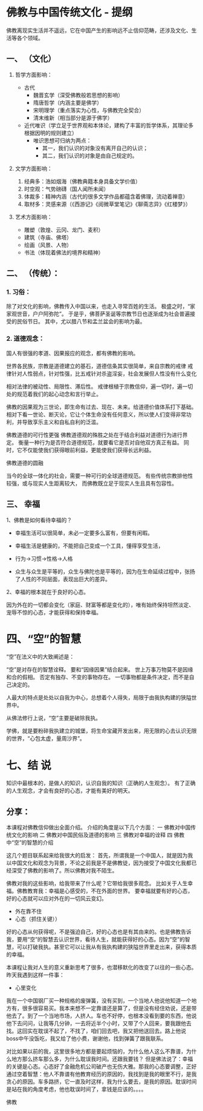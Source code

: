 # 佛教与中国传统文化 - 提纲

佛教离现实生活并不遥远，它在中国产生的影响远不止信仰范畴，还涉及文化、生活等各个领域。

## 一、 （文化）

1. 哲学方面影响：

   - 古代
     - 魏晋玄学（深受佛教般若思想的影响）
     - 隋唐哲学（内涵主要是佛学）
     - 宋明理学（重点落实为心性，与佛教完全契合）
     - 清末维新（相当部分是源于佛学）
   - 近代唯识（学立足于世界观和本体论，建构了丰富的哲学体系，其理论多根据因明的规则建立）
     - 唯识思想可归纳为两点：
       - 其一，我们认识的对象没有离开自己的认识；
       - 其二，我们认识的对象是由自己规定的。

2. 文学方面影响：
   1. 经典多：浩如烟海（佛教典籍本身具备文学价值）
   2. 时空观：气势磅礴（国人闻所未闻）
   3. 体裁多：精神内涵（古代的很多文学作品都蕴含着佛理，流动着禅意）
   4. 取材多：灵感来源（《西游记》《阅微草堂笔记》《聊斋志异》《红楼梦》）

3. 艺术方面影响：
   - 雕塑（敦煌、云冈、龙门、麦积）
   - 建筑（寺庙、佛塔）
   - 绘画（风景、人物）
   - 书法（体现着佛法的境界和精神）

## 二、 （传统）：

### 1. 习俗：

除了对文化的影响，佛教传入中国以来，也走入寻常百姓的生活。
极盛之时，“家家观世音，户户阿弥陀”。
于是乎，佛菩萨圣诞等宗教节日也逐渐成为社会普遍接受的民俗节日。
其中，尤以腊八节和盂兰盆会的影响为最。

### 2. 道德观念：

国人有很强的孝道、因果报应的观念，都有佛教的影响。

世界各民族，宗教是道德建立的基石，道德信条其实很简单，来自宗教的戒律
戒律针对人性弱点，针对性强，比五戒针对杀盗淫妄，社会发展但人性没有什么变化

相对法律的被动性、局限性、滞后性。
戒律根植于宗教信仰，遍一切时，遍一切处的规范着我们的起心动念和言行举止。

佛教的因果观为三世论，即生命有过去、现在、未来。给道德价值体系打下基础。
相对下看一世论、断灭论，它让个体生命没有任何意义，所以使人们变得非常功利，并导致享乐主义和自私自利的泛滥。

佛教道德的可行性更强
佛教道德观的殊胜之处在于结合利益对道德行为进行界定。
衡量一种行为是否符合道德规范，就要看它是否对自他双方真正有益。
同时，它不仅能使我们获得眼前利益，更能使我们获得长远利益。

佛教道德的圆融

当今的全球一体化的社会，需要一种可行的全球道德规范。
有些传统宗教排他性较强，或与现实人生距离较大，
而佛教既立足于现实人生且具有包容性。

## 三、 幸福

1、佛教是如何看待幸福的？

- 幸福生活可以很简单，未必一定要多么富有，但要有闲暇。
- 幸福生活是健康的，不能把自己变成一个工具，懂得享受生活，


- 行为->习惯->性格->人格
- 众生与众生是平等的，众生与佛陀也是平等的，因为在生命延续过程中，张扬了人性的不同层面，表现出巨大的差异。

2、幸福的根本就在于良好的心态。

因为外在的一切都会变化（家庭、财富等都是变化的），唯有始终保持坦然淡定、宠辱不惊的心态，才能获得和保持幸福。

# 四、“空”的智慧

“空”在法义中的大致阐述是：

“空”是对存在的智慧诠释。
要和“因缘因果”结合起来。
世上万事万物莫不是因缘和合的假相。
否定有独存、不变的事物存在。
一切事物都是条件决定，而不是自己决定的。

人最大的特点是处处以自我为中心，总想着个人得失，局限于由我执构建的狭隘世界中。

从佛法修行上说，“空”主要是破除我执。

学佛，就是要粉碎我执建立的城堡，将生命宝藏开发出来，用无限的心去认识无限的世界，“心包太虚，量周沙界”。

# 七、结 说

知识中最根本的，是做人的知识，认识自我的知识（正确的人生观念）。
有了正确的人生观念，才会有良好的心态，才能有美好的明天。


## 分享：

本课程对佛教信仰做出全面介绍。
介绍的角度是以下几个方面：
一 佛教对中国传统文化的影响
二 佛教对中国民俗及道德的影响
三 佛教对幸福的诠释
四 佛教中“空”的智慧的介绍

这几个题目联系起来给我很大的启发：
首先，所谓我是一个中国人，就是因为我以中国文化和观念为背景，不论之前我是不是佛教徒，因为接受了中国文化我都已经深受了佛教的影响了。所以佛教对我不陌生。

佛教对我的这些影响，给我带来了什么呢？它带给我很多观念。
比如关于人生幸福。佛教教育我：幸福是心感受的，不在外面的世界。
要幸福就要有好的心态，好的心态就可以应对外在的一切风云变幻。

- 外在靠不住
- 心态（抓住关键））

好的心态从何获得呢，不是强迫自己，好的心态也是有其由来的。也是佛教告诉我，要用“空”的智慧去认识世界，看待人生，就能获得好的心态。因为“空”的智慧，可以打破我执。甚至它可以让我从有我执构建的狭隘世界里走出来，获得本质的幸福。

本课程让我对人生的意义重新思考了很多，也潜移默化的改变了以往的一些心态。昨天我遇到这样一件事：

- 心里变化



我在一个中国钢厂买一种规格的废弹簧，没有买到，一个当地人他说他知道一个地方有，很多很容易买。我本来想不一定靠谱还是算了，但是没有经住劝说，还是带他去了。到了一个当地市场，人挤人。车也不好停，也根本没看到要的东西，他说他下去问问，让我等几分钟，一去将近半个小时，又带了个人回来，要我跟他去找。这回实在耽误不起了，不找了，咱们回去吧，我又把他送回去。路上他说boss中午没饭吃，我又给了他小费，谢谢他，找到弹簧了跟我联系。

对比如果以前的我，这里很多地方都是要起烦恼的，为什么他人这么不靠谱，为什么地方那么挤车那么多，为什么耽误我时间。还跟我要钱？
但是佛法说了：幸福的关键是心态。心态好了金融危机公司破产也无伤大雅。那我的心态要调整，正好通过空着智慧：他人不靠谱有他教育经历的原因的，我找到是我的眼里不行，是我贪心的原因。车多路挤，它一直及时这样，我为什么要去，是我的原因。耽误时间是站在我的角度考虑，他也耽误时间了，拿钱是应该的。。。。

佛教
